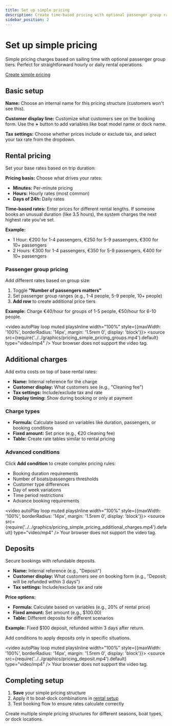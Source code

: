 ```yaml
---
title: Set up simple pricing
description: Create time-based pricing with optional passenger group rates
sidebar_position: 2
---
```


# Set up simple pricing

Simple pricing charges based on sailing time with optional passenger group tiers. Perfect for straightforward hourly or daily rental operations.

<div class="button-container">
  <a href="https://dashboard.letsbook.app/pricing/simple/add" class="button button--primary" target="_blank" rel="noopener noreferrer">Create simple pricing</a>
</div>

## Basic setup

**Name:** Choose an internal name for this pricing structure (customers won't see this).

**Customer display line:** Customize what customers see on the booking form. Use the **+** button to add variables like boat model name or dock name.

**Tax settings:** Choose whether prices include or exclude tax, and select your tax rate from the dropdown.

## Rental pricing

Set your base rates based on trip duration:

**Pricing basis:** Choose what drives your rates:

- **Minutes:** Per-minute pricing
- **Hours:** Hourly rates (most common)
- **Days of 24h:** Daily rates

**Time-based rates:** Enter prices for different rental lengths. If someone books an unusual duration (like 3.5 hours), the system charges the next highest rate you've set.

**Example:**
- 1 Hour: €200 for 1-4 passengers, €250 for 5-9 passengers, €300 for 10+ passengers
- 2 Hours: €300 for 1-4 passengers, €350 for 5-9 passengers, €400 for 10+ passengers

### Passenger group pricing

Add different rates based on group size:

1. Toggle **"Number of passengers matters"**
2. Set passenger group ranges (e.g., 1-4 people, 5-9 people, 10+ people)
3. **Add row** to create additional price tiers

**Example:** Charge €40/hour for groups of 1-5 people, €50/hour for 6-10 people.

<video autoPlay loop muted playsInline width="100%" style={{maxWidth: '100%', borderRadius: '14px', margin: '1.5rem 0', display: 'block'}}>
  <source src={require('../../graphics/pricing_simple_pricing_groups.mp4').default} type="video/mp4" />
  Your browser does not support the video tag.
</video>

## Additional charges

Add extra costs on top of base rental rates:

- **Name:** Internal reference for the charge
- **Customer display:** What customers see (e.g., "Cleaning fee")
- **Tax settings:** Include/exclude tax and rate
- **Display timing:** Show during booking or only at payment

### Charge types

- **Formula:** Calculate based on variables like duration, passengers, or booking conditions
- **Fixed amount:** Set price (e.g., €20 cleaning fee)
- **Table:** Create rate tables similar to rental pricing

### Advanced conditions

Click **Add condition** to create complex pricing rules:

- Booking duration requirements
- Number of boats/passengers thresholds
- Customer type differences
- Day of week variations
- Time period restrictions
- Advance booking requirements

<video autoPlay loop muted playsInline width="100%" style={{maxWidth: '100%', borderRadius: '14px', margin: '1.5rem 0', display: 'block'}}>
  <source src={require('../../graphics/pricing_simple_pricing_additional_charges.mp4').default} type="video/mp4" />
  Your browser does not support the video tag.
</video>

## Deposits

Secure bookings with refundable deposits.

- **Name:** Internal reference (e.g., "Deposit")
- **Customer display:** What customers see on booking form (e.g., "Deposit; will be refunded within 3 days")
- **Tax settings:** Include/exclude tax and rate

**Price options:**

- **Formula:** Calculate based on variables (e.g., 20% of rental price)
- **Fixed amount:** Set amount (e.g., $100.00)
- **Table:** Different deposits for different scenarios

**Example:** Fixed $100 deposit, refunded within 3 days after return.

Add conditions to apply deposits only in specific situations.

<video autoPlay loop muted playsInline width="100%" style={{maxWidth: '100%', borderRadius: '14px', margin: '1.5rem 0', display: 'block'}}>
  <source src={require('../../graphics/pricing_deposit.mp4').default} type="video/mp4" />
  Your browser does not support the video tag.
</video>

## Completing setup

1. **Save** your simple pricing structure
2. Apply it to boat-dock combinations in [rental setup](https://dashboard.letsbook.app/rental-setup)
3. Test booking flow to ensure rates calculate correctly

Create multiple simple pricing structures for different seasons, boat types, or dock locations.
